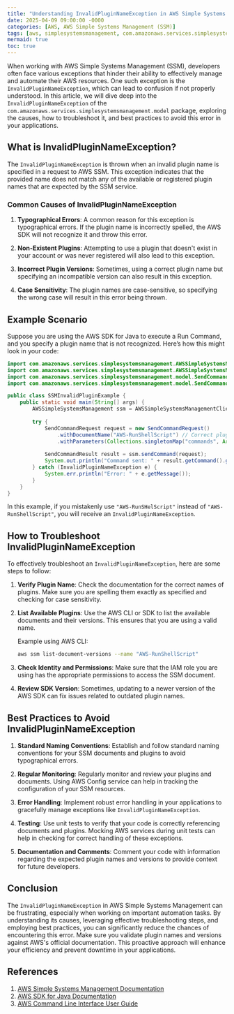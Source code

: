 ```yaml
---
title: "Understanding InvalidPluginNameException in AWS Simple Systems Management SSM"
date: 2025-04-09 09:00:00 -0000
categories: [AWS, AWS Simple Systems Management (SSM)]
tags: [aws, simplesystemsmanagement, com.amazonaws.services.simplesystemsmanagement.model]
mermaid: true
toc: true
---
```



When working with AWS Simple Systems Management (SSM), developers often face various exceptions that hinder their ability to effectively manage and automate their AWS resources. One such exception is the `InvalidPluginNameException`, which can lead to confusion if not properly understood. In this article, we will dive deep into the `InvalidPluginNameException` of the `com.amazonaws.services.simplesystemsmanagement.model` package, exploring the causes, how to troubleshoot it, and best practices to avoid this error in your applications.

## What is InvalidPluginNameException?

The `InvalidPluginNameException` is thrown when an invalid plugin name is specified in a request to AWS SSM. This exception indicates that the provided name does not match any of the available or registered plugin names that are expected by the SSM service.

### Common Causes of InvalidPluginNameException

1. **Typographical Errors**: A common reason for this exception is typographical errors. If the plugin name is incorrectly spelled, the AWS SDK will not recognize it and throw this error.

2. **Non-Existent Plugins**: Attempting to use a plugin that doesn't exist in your account or was never registered will also lead to this exception.

3. **Incorrect Plugin Versions**: Sometimes, using a correct plugin name but specifying an incompatible version can also result in this exception.

4. **Case Sensitivity**: The plugin names are case-sensitive, so specifying the wrong case will result in this error being thrown.

## Example Scenario

Suppose you are using the AWS SDK for Java to execute a Run Command, and you specify a plugin name that is not recognized. Here’s how this might look in your code:

```java
import com.amazonaws.services.simplesystemsmanagement.AWSSimpleSystemsManagement;
import com.amazonaws.services.simplesystemsmanagement.AWSSimpleSystemsManagementClientBuilder;
import com.amazonaws.services.simplesystemsmanagement.model.SendCommandRequest;
import com.amazonaws.services.simplesystemsmanagement.model.SendCommandResult;

public class SSMInvalidPluginExample {
    public static void main(String[] args) {
        AWSSimpleSystemsManagement ssm = AWSSimpleSystemsManagementClientBuilder.defaultClient();
        
        try {
            SendCommandRequest request = new SendCommandRequest()
                .withDocumentName("AWS-RunShellScript") // Correct plugin name
                .withParameters(Collections.singletonMap("commands", Arrays.asList("echo Hello World")));
                
            SendCommandResult result = ssm.sendCommand(request);
            System.out.println("Command sent: " + result.getCommand().getCommandId());
        } catch (InvalidPluginNameException e) {
            System.err.println("Error: " + e.getMessage());
        }
    }
}
```

In this example, if you mistakenly use `"AWS-RunSHelScript"` instead of `"AWS-RunShellScript"`, you will receive an `InvalidPluginNameException`.

## How to Troubleshoot InvalidPluginNameException

To effectively troubleshoot an `InvalidPluginNameException`, here are some steps to follow:

1. **Verify Plugin Name**: Check the documentation for the correct names of plugins. Make sure you are spelling them exactly as specified and checking for case sensitivity.

2. **List Available Plugins**: Use the AWS CLI or SDK to list the available documents and their versions. This ensures that you are using a valid name.

   Example using AWS CLI:
   ```bash
   aws ssm list-document-versions --name "AWS-RunShellScript"
   ```

3. **Check Identity and Permissions**: Make sure that the IAM role you are using has the appropriate permissions to access the SSM document.

4. **Review SDK Version**: Sometimes, updating to a newer version of the AWS SDK can fix issues related to outdated plugin names.

## Best Practices to Avoid InvalidPluginNameException

1. **Standard Naming Conventions**: Establish and follow standard naming conventions for your SSM documents and plugins to avoid typographical errors.

2. **Regular Monitoring**: Regularly monitor and review your plugins and documents. Using AWS Config service can help in tracking the configuration of your SSM resources.

3. **Error Handling**: Implement robust error handling in your applications to gracefully manage exceptions like `InvalidPluginNameException`.

4. **Testing**: Use unit tests to verify that your code is correctly referencing documents and plugins. Mocking AWS services during unit tests can help in checking for correct handling of these exceptions.

5. **Documentation and Comments**: Comment your code with information regarding the expected plugin names and versions to provide context for future developers.

## Conclusion

The `InvalidPluginNameException` in AWS Simple Systems Management can be frustrating, especially when working on important automation tasks. By understanding its causes, leveraging effective troubleshooting steps, and employing best practices, you can significantly reduce the chances of encountering this error. Make sure you validate plugin names and versions against AWS's official documentation. This proactive approach will enhance your efficiency and prevent downtime in your applications.

## References

1. [AWS Simple Systems Management Documentation](https://docs.aws.amazon.com/systems-manager/latest/userguide/what-is.html)
2. [AWS SDK for Java Documentation](https://aws.amazon.com/sdk-for-java/)
3. [AWS Command Line Interface User Guide](https://docs.aws.amazon.com/cli/latest/userguide/cli-configure-quickstart.html)